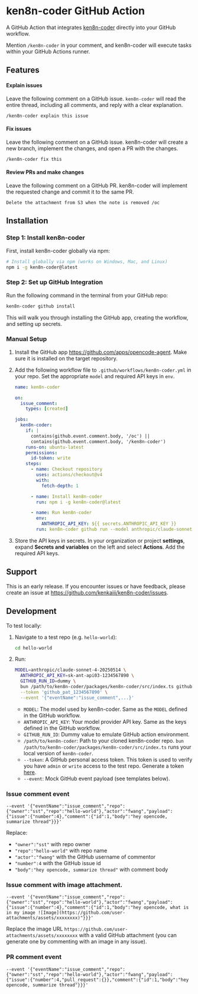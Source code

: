 # ken8n-coder GitHub Action

A GitHub Action that integrates [ken8n-coder](https://github.com/kenkaiii/ken8n-coder) directly into your GitHub workflow.

Mention `/ken8n-coder` in your comment, and ken8n-coder will execute tasks within your GitHub Actions runner.

## Features

#### Explain issues

Leave the following comment on a GitHub issue. `ken8n-coder` will read the entire thread, including all comments, and reply with a clear explanation.

```
/ken8n-coder explain this issue
```

#### Fix issues

Leave the following comment on a GitHub issue. ken8n-coder will create a new branch, implement the changes, and open a PR with the changes.

```
/ken8n-coder fix this
```

#### Review PRs and make changes

Leave the following comment on a GitHub PR. ken8n-coder will implement the requested change and commit it to the same PR.

```
Delete the attachment from S3 when the note is removed /oc
```

## Installation

### Step 1: Install ken8n-coder

First, install ken8n-coder globally via npm:

```bash
# Install globally via npm (works on Windows, Mac, and Linux)
npm i -g ken8n-coder@latest
```

### Step 2: Set up GitHub Integration

Run the following command in the terminal from your GitHub repo:

```bash
ken8n-coder github install
```

This will walk you through installing the GitHub app, creating the workflow, and setting up secrets.

### Manual Setup

1. Install the GitHub app https://github.com/apps/opencode-agent. Make sure it is installed on the target repository.
2. Add the following workflow file to `.github/workflows/ken8n-coder.yml` in your repo. Set the appropriate `model` and required API keys in `env`.

   ```yml
   name: ken8n-coder

   on:
     issue_comment:
       types: [created]

   jobs:
     ken8n-coder:
       if: |
         contains(github.event.comment.body, '/oc') ||
         contains(github.event.comment.body, '/ken8n-coder')
       runs-on: ubuntu-latest
       permissions:
         id-token: write
       steps:
         - name: Checkout repository
           uses: actions/checkout@v4
           with:
             fetch-depth: 1

         - name: Install ken8n-coder
           run: npm i -g ken8n-coder@latest

         - name: Run ken8n-coder
           env:
             ANTHROPIC_API_KEY: ${{ secrets.ANTHROPIC_API_KEY }}
           run: ken8n-coder github run --model anthropic/claude-sonnet-4-20250514
   ```

3. Store the API keys in secrets. In your organization or project **settings**, expand **Secrets and variables** on the left and select **Actions**. Add the required API keys.

## Support

This is an early release. If you encounter issues or have feedback, please create an issue at https://github.com/kenkaiii/ken8n-coder/issues.

## Development

To test locally:

1. Navigate to a test repo (e.g. `hello-world`):

   ```bash
   cd hello-world
   ```

2. Run:

   ```bash
   MODEL=anthropic/claude-sonnet-4-20250514 \
     ANTHROPIC_API_KEY=sk-ant-api03-1234567890 \
     GITHUB_RUN_ID=dummy \
     bun /path/to/ken8n-coder/packages/ken8n-coder/src/index.ts github run \
     --token 'github_pat_1234567890' \
     --event '{"eventName":"issue_comment",...}'
   ```

   - `MODEL`: The model used by ken8n-coder. Same as the `MODEL` defined in the GitHub workflow.
   - `ANTHROPIC_API_KEY`: Your model provider API key. Same as the keys defined in the GitHub workflow.
   - `GITHUB_RUN_ID`: Dummy value to emulate GitHub action environment.
   - `/path/to/ken8n-coder`: Path to your cloned ken8n-coder repo. `bun /path/to/ken8n-coder/packages/ken8n-coder/src/index.ts` runs your local version of `ken8n-coder`.
   - `--token`: A GitHub personal access token. This token is used to verify you have `admin` or `write` access to the test repo. Generate a token [here](https://github.com/settings/personal-access-tokens).
   - `--event`: Mock GitHub event payload (see templates below).

### Issue comment event

```
--event '{"eventName":"issue_comment","repo":{"owner":"sst","repo":"hello-world"},"actor":"fwang","payload":{"issue":{"number":4},"comment":{"id":1,"body":"hey opencode, summarize thread"}}}'
```

Replace:

- `"owner":"sst"` with repo owner
- `"repo":"hello-world"` with repo name
- `"actor":"fwang"` with the GitHub username of commentor
- `"number":4` with the GitHub issue id
- `"body":"hey opencode, summarize thread"` with comment body

### Issue comment with image attachment.

```
--event '{"eventName":"issue_comment","repo":{"owner":"sst","repo":"hello-world"},"actor":"fwang","payload":{"issue":{"number":4},"comment":{"id":1,"body":"hey opencode, what is in my image ![Image](https://github.com/user-attachments/assets/xxxxxxxx)"}}}'
```

Replace the image URL `https://github.com/user-attachments/assets/xxxxxxxx` with a valid GitHub attachment (you can generate one by commenting with an image in any issue).

### PR comment event

```
--event '{"eventName":"issue_comment","repo":{"owner":"sst","repo":"hello-world"},"actor":"fwang","payload":{"issue":{"number":4,"pull_request":{}},"comment":{"id":1,"body":"hey opencode, summarize thread"}}}'
```
